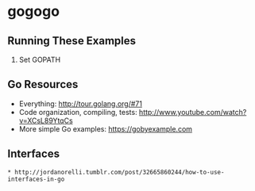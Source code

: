gogogo
======

## Running These Examples

1. Set GOPATH

## Go Resources

   * Everything: http://tour.golang.org/#71
   * Code organization, compiling, tests: http://www.youtube.com/watch?v=XCsL89YtqCs
   * More simple Go examples: https://gobyexample.com

 ## Interfaces

    * http://jordanorelli.tumblr.com/post/32665860244/how-to-use-interfaces-in-go
